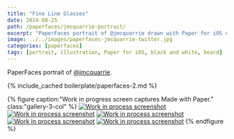 ```yaml
---
title: "Fine Line Glasses"
date: 2014-08-25
path: /paperfaces/jmcquarrie-portrait/
excerpt: "PaperFaces portrait of @jmcquarrie drawn with Paper for iOS on an iPad."
image: ../../images/paperfaces-jmcquarrie-twitter.jpg
categories: [paperfaces]
tags: [portrait, illustration, Paper for iOS, black and white, beard]
---
```


PaperFaces portrait of [@jmcquarrie](https://twitter.com/jmcquarrie).

{% include_cached boilerplate/paperfaces-2.md %}

{% figure caption:"Work in progress screen captures Made with Paper." class:"gallery-3-col" %}
[![Work in process screenshot](../../images/paperfaces-jmcquarrie-process-1-600.jpg)](../../images/paperfaces-jmcquarrie-process-1-lg.jpg) [![Work in process screenshot](../../images/paperfaces-jmcquarrie-process-2-600.jpg)](../../images/paperfaces-jmcquarrie-process-2-lg.jpg) [![Work in process screenshot](../../images/paperfaces-jmcquarrie-process-3-600.jpg)](../../images/paperfaces-jmcquarrie-process-3-lg.jpg) [![Work in process screenshot](../../images/paperfaces-jmcquarrie-process-4-600.jpg)](../../images/paperfaces-jmcquarrie-process-4-lg.jpg) [![Work in process screenshot](../../images/paperfaces-jmcquarrie-process-4-600.jpg)](../../images/paperfaces-jmcquarrie-process-4-lg.jpg)
{% endfigure %}
